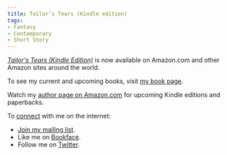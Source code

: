 ```yaml
---
title: Tailor’s Tears (Kindle edition)
tags:
- Fantasy
- Contemporary
- Short Story
---
```


[_Tailor's Tears (Kindle Edition)_](http://www.amazon.com/dp/B00J45LIZ8/?tag=driscollbrookpress-20)
is now available on Amazon.com
and other Amazon sites around the world.

To see my current and upcoming books,
visit [my book page](http://driscollbrookpress.com/books/).

Watch my
[author page on Amazon.com](http://amazon.com/author/dalehartleyemery/)
for upcoming Kindle editions
and paperbacks.

To [connect](/connect/) with me on the internet:

 - [Join my mailing list](http://dalehartleyemery.us3.list-manage.com/subscribe?u=ebd8309bacca60752ecccd2b2&id=cb6d5e276f).
 - Like me on [Bookface](https://www.facebook.com/dalehartleyemery).
 - Follow me on [Twitter](https://twitter.com/dalewriting/).
